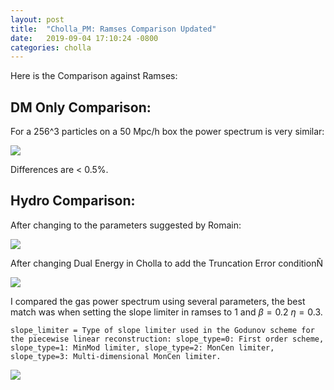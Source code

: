 ```yaml
---
layout: post
title:  "Cholla_PM: Ramses Comparison Updated"
date:   2019-09-04 17:10:24 -0800
categories: cholla
---
```

Here is the Comparison against Ramses:

## DM Only Comparison:

For a 256^3 particles on a 50 Mpc/h box the power spectrum is very similar: 

<img src="{{ site.url }}assets/images/power_dm_256_ramses.png">

Differences are < 0.5%.

## Hydro Comparison:

After changing to the parameters suggested by Romain:

 
<img src="{{ site.url }}assets/images/temperature_comparison_0.png">


After changing Dual Energy in Cholla to add the Truncation Error conditionÑ

<img src="{{ site.url }}assets/images/temperature_comparison_beta0.3_slope1.png">

I compared the gas power spectrum using several parameters, the best match was when setting the slope limiter in ramses to 1 and $\beta=0.2$  $\eta=0.3$.

```
slope_limiter = Type of slope limiter used in the Godunov scheme for the piecewise linear reconstruction: slope_type=0: First order scheme, slope_type=1: MinMod limiter, slope_type=2: MonCen limiter, slope_type=3: Multi-dimensional MonCen limiter. 
```

<img src="{{ site.url }}assets/images/ps_128_hydro_ramses_PLMC_beta0.20_eta0.030_slope1.png">
